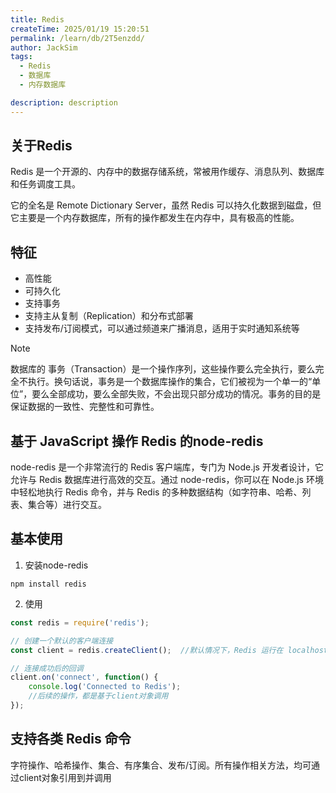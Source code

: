 ```yaml
---
title: Redis
createTime: 2025/01/19 15:20:51
permalink: /learn/db/2T5enzdd/
author: JackSim
tags:
  - Redis
  - 数据库
  - 内存数据库

description: description
---
```


## 关于Redis

Redis 是一个开源的、内存中的数据存储系统，常被用作缓存、消息队列、数据库和任务调度工具。

它的全名是 Remote Dictionary Server，虽然 Redis 可以持久化数据到磁盘，但它主要是一个内存数据库，所有的操作都发生在内存中，具有极高的性能。

## 特征

- 高性能
- 可持久化
- 支持事务
- 支持主从复制（Replication）和分布式部署
- 支持发布/订阅模式，可以通过频道来广播消息，适用于实时通知系统等

>[!NOTE]
>数据库的 事务（Transaction）是一个操作序列，这些操作要么完全执行，要么完全不执行。换句话说，事务是一个数据库操作的集合，它们被视为一个单一的“单位”，要么全部成功，要么全部失败，不会出现只部分成功的情况。事务的目的是保证数据的一致性、完整性和可靠性。

## 基于 JavaScript 操作 Redis 的node-redis

node-redis 是一个非常流行的 Redis 客户端库，专门为 Node.js 开发者设计，它允许与 Redis 数据库进行高效的交互。通过 node-redis，你可以在 Node.js 环境中轻松地执行 Redis 命令，并与 Redis 的多种数据结构（如字符串、哈希、列表、集合等）进行交互。


## 基本使用

1. 安装node-redis
```Shell
npm install redis
```

2. 使用
```Javascript
const redis = require('redis');

// 创建一个默认的客户端连接
const client = redis.createClient();  //默认情况下，Redis 运行在 localhost:6379 上

// 连接成功后的回调
client.on('connect', function() {
    console.log('Connected to Redis');
    //后续的操作，都是基于client对象调用
});

```

## 支持各类 Redis 命令

字符操作、哈希操作、集合、有序集合、发布/订阅。所有操作相关方法，均可通过client对象引用到并调用



